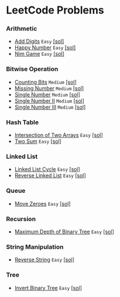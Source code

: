 # LeetCode Problems

### Arithmetic
* [Add Digits](https://leetcode.com/problems/add-digits/) `Easy` [[sol]](ADD_DIGITS.txt)
* [Happy Number](https://leetcode.com/problems/happy-number/) `Easy` [[sol]](HAPPY_NUMBER.txt)
* [Nim Game](https://leetcode.com/problems/nim-game/) `Easy` [[sol]](NIM_GAME.txt)

### Bitwise Operation
* [Counting Bits](https://leetcode.com/problems/counting-bits/) `Medium` [[sol]](COUNTING_BITS.txt)
* [Missing Number](https://leetcode.com/problems/missing-number/) `Medium` [[sol]](MISSING_NUMBER.txt)
* [Single Number](https://leetcode.com/problems/single-number/) `Medium` [[sol]](SINGLE_NUMBER.txt)
* [Single Number II](https://leetcode.com/problems/single-number-ii/) `Medium` [[sol]](SINGLE_NUMBER_II.txt)
* [Single Number III](https://leetcode.com/problems/single-number-iii/) `Medium` [[sol]](SINGLE_NUMBER_III.txt)

### Hash Table
* [Intersection of Two Arrays](https://leetcode.com/problems/intersection-of-two-arrays/) `Easy` [[sol]](INTERSECT_TWO_ARRAYS.txt)
* [Two Sum](https://leetcode.com/problems/two-sum/) `Easy` [[sol]](TWO_SUM.txt)

### Linked List
* [Linked List Cycle](https://leetcode.com/problems/linked-list-cycle/) `Easy` [[sol]](LINKED_LIST_CYCLE.txt)
* [Reverse Linked List](https://leetcode.com/problems/reverse-linked-list/) `Easy` [[sol]](REVERSE_LINKED_LIST.txt)

### Queue
* [Move Zeroes](https://leetcode.com/problems/move-zeroes/) `Easy` [[sol]](MOVE_ZEROES.txt)

### Recursion
* [Maximum Depth of Binary Tree](https://leetcode.com/problems/maximum-depth-of-binary-tree/) `Easy` [[sol]](MAXIMUM_DEPTH_OF_BINARY_TREE.txt)

### String Manipulation
* [Reverse String](https://leetcode.com/problems/reverse-string/) `Easy` [[sol]](REVERSE_STRING.txt)

### Tree
* [Invert Binary Tree](https://leetcode.com/problems/invert-binary-tree/) `Easy` [[sol]](INVERT_BINARY_TREE.txt)
